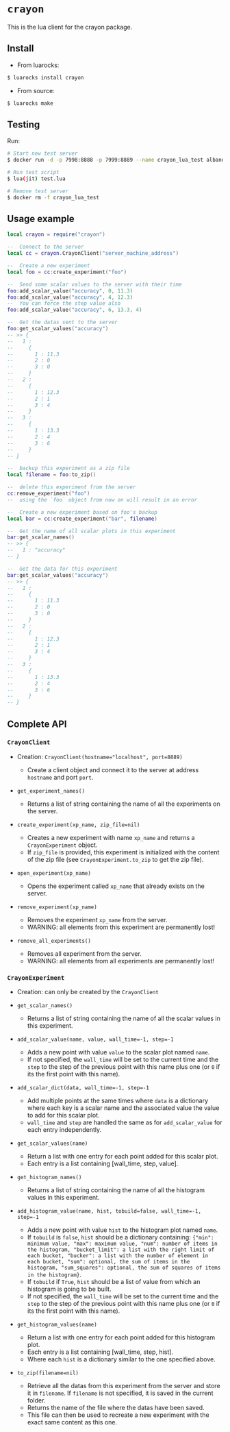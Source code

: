 # `crayon`

This is the lua client for the crayon package.

## Install

* From luarocks:
```bash
$ luarocks install crayon
```

* From source:
```bash
$ luarocks make
```

## Testing

Run:

```bash
# Start new test server
$ docker run -d -p 7998:8888 -p 7999:8889 --name crayon_lua_test alband/crayon

# Run test script
$ lua(jit) test.lua

# Remove test server
$ docker rm -f crayon_lua_test
```

## Usage example

```lua
local crayon = require("crayon")

--  Connect to the server
local cc = crayon.CrayonClient("server_machine_address")

--  Create a new experiment
local foo = cc:create_experiment("foo")

--  Send some scalar values to the server with their time
foo:add_scalar_value("accuracy", 0, 11.3)
foo:add_scalar_value("accuracy", 4, 12.3)
--  You can force the step value also
foo:add_scalar_value("accuracy", 6, 13.3, 4)

--  Get the datas sent to the server
foo:get_scalar_values("accuracy")
-- >> {
--   1 :
--     {
--       1 : 11.3
--       2 : 0
--       3 : 0
--     }
--   2 :
--     {
--       1 : 12.3
--       2 : 1
--       3 : 4
--     }
--   3 :
--     {
--       1 : 13.3
--       2 : 4
--       3 : 6
--     }
-- }

--  backup this experiment as a zip file
local filename = foo:to_zip()

--  delete this experiment from the server
cc:remove_experiment("foo")
--  using the `foo` object from now on will result in an error

--  Create a new experiment based on foo's backup
local bar = cc:create_experiment("bar", filename)

--  Get the name of all scalar plots in this experiment
bar:get_scalar_names()
-- >> {
--   1 : "accuracy"
-- }

--  Get the data for this experiment
bar:get_scalar_values("accuracy")
-- >> {
--   1 :
--     {
--       1 : 11.3
--       2 : 0
--       3 : 0
--     }
--   2 :
--     {
--       1 : 12.3
--       2 : 1
--       3 : 4
--     }
--   3 :
--     {
--       1 : 13.3
--       2 : 4
--       3 : 6
--     }
-- }

```

## Complete API

### `CrayonClient`

* Creation: `CrayonClient(hostname="localhost", port=8889)`
  * Create a client object and connect it to the server at address `hostname` and port `port`.

* `get_experiment_names()`
  * Returns a list of string containing the name of all the experiments on the server.

* `create_experiment(xp_name, zip_file=nil)`
  * Creates a new experiment with name `xp_name` and returns a `CrayonExperiment` object.
  * If `zip_file` is provided, this experiment is initialized with the content of the zip file (see `CrayonExperiment.to_zip` to get the zip file).

* `open_experiment(xp_name)`
  * Opens the experiment called `xp_name` that already exists on the server.

* `remove_experiment(xp_name)`
  * Removes the experiment `xp_name` from the server.
  * WARNING: all elements from this experiment are permanently lost!

* `remove_all_experiments()`
  * Removes all experiment from the server.
  * WARNING: all elements from all experiments are permanently lost!


### `CrayonExperiment`

* Creation: can only be created by the `CrayonClient`

* `get_scalar_names()`
  * Returns a list of string containing the name of all the scalar values in this experiment.

* `add_scalar_value(name, value, wall_time=-1, step=-1`
  * Adds a new point with value `value` to the scalar plot named `name`.
  * If not specified, the `wall_time` will be set to the current time and the `step` to the step of the previous point with this name plus one (or `0` if its the first point with this name).

* `add_scalar_dict(data, wall_time=-1, step=-1`
  * Add multiple points at the same times where `data` is a dictionary where each key is a scalar name and the associated value the value to add for this scalar plot.
  * `wall_time` and `step` are handled the same as for `add_scalar_value` for each entry independently.

* `get_scalar_values(name)`
  * Return a list with one entry for each point added for this scalar plot.
  * Each entry is a list containing [wall_time, step, value].

* `get_histogram_names()`
  * Returns a list of string containing the name of all the histogram values in this experiment.

* `add_histogram_value(name, hist, tobuild=false, wall_time=-1, step=-1`
  * Adds a new point with value `hist` to the histogram plot named `name`.
  * If `tobuild` is `false`, `hist` should be a dictionary containing: `{"min": minimum value, "max": maximum value, "num": number of items in the histogram, "bucket_limit": a list with the right limit of each bucket, "bucker": a list with the number of element in each bucket, "sum": optional, the sum of items in the histogram, "sum_squares": optional, the sum of squares of items in the histogram}`.
  * If `tobuild` if `True`, `hist` should be a list of value from which an histogram is going to be built.
  * If not specified, the `wall_time` will be set to the current time and the `step` to the step of the previous point with this name plus one (or `0` if its the first point with this name).

* `get_histogram_values(name)`
  * Return a list with one entry for each point added for this histogram plot.
  * Each entry is a list containing [wall_time, step, hist].
  * Where each `hist` is a dictionary similar to the one specified above.

* `to_zip(filename=nil)`
  * Retrieve all the datas from this experiment from the server and store it in `filename`. If `filename` is not specified, it is saved in the current folder.
  * Returns the name of the file where the datas have been saved.
  * This file can then be used to recreate a new experiment with the exact same content as this one.

